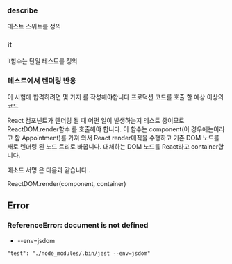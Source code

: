 ### describe

테스트 스위트를 정의

### it

it함수는 단일 테스트를 정의


### 테스트에서 렌더링 반응

이 시험에 합격하려면 몇 가지 를 작성해야합니다 프로덕션 코드를 호출 할 예상 이상의 코드

React 컴포넌트가 렌더링 될 때 어떤 일이 발생하는지 테스트 중이므로 ReactDOM.render함수 를 호출해야 합니다. 이 함수는 component(이 경우에는이라고 함 Appointment)를 가져 와서 React render매직을 수행하고 기존 DOM 노드를 새로 렌더링 된 노드 트리로 바꿉니다. 대체하는 DOM 노드를 React라고 container합니다.

메소드 서명 은 다음과 같습니다 .

ReactDOM.render(component, container)


## Error

### ReferenceError: document is not defined

* --env=jsdom

```
"test": "./node_modules/.bin/jest --env=jsdom"
```
